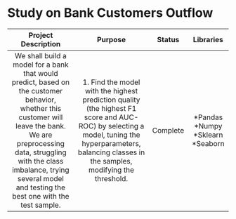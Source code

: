 #   Study on Bank Customers Outflow <br>
| **Project Description** 	| **Purpose** 	| **Status** 	| **Libraries** 	|
|:---:	|:---:	|:---:	|:---:	|
| We shall build a model for a bank that would predict, based on the customer behavior, whether this customer will leave the  bank. We are preprocessing data,  struggling with the class imbalance,  trying several model and testing the best one  with the test sample. 	| 1. Find the model with the highest prediction quality (the  highest F1 score and AUC-ROC) by selecting a model, tuning the  hyperparameters, balancing classes in the samples, modifying  the threshold.  	|  Complete 	| *Pandas *Numpy *Sklearn *Seaborn 	|



